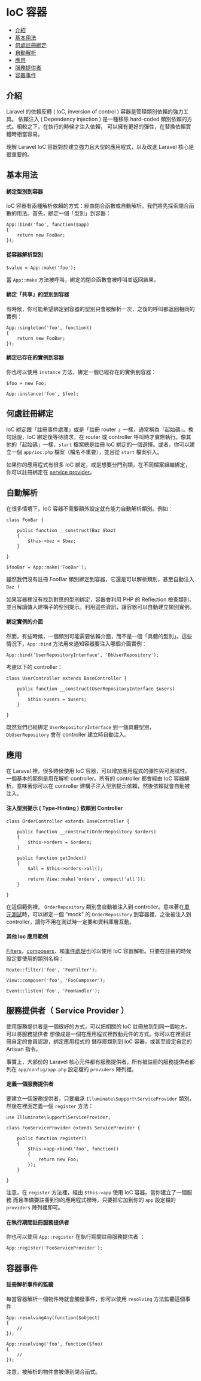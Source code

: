 # IoC 容器

- [介紹](#introduction)
- [基本用法](#basic-usage)
- [何處註冊綁定](#where-to-register)
- [自動解析](#automatic-resolution)
- [應用](#practical-usage)
- [服務提供者](#service-providers)
- [容器事件](#container-events)

<a name="introduction"></a>
## 介紹

Laravel 的依賴反轉 ( IoC, inversion of control ) 容器是管理類別依賴的強力工具。 依賴注入 ( Dependency injection ) 是一種移除 hard-coded 類別依賴的方式。相較之下，在執行的時候才注入依賴，
可以擁有更好的彈性，在替換依賴實體時相當容易。

理解 Laravel IoC 容器對於建立強力且大型的應用程式，以及改進 Laravel 核心是很重要的。

<a name="basic-usage"></a>
## 基本用法

#### 綁定型別到容器

IoC 容器有兩種解析依賴的方式：經由閉合函數或自動解析。我們將先探索閉合函數的用法。首先，綁定一個「型別」到容器：

	App::bind('foo', function($app)
	{
		return new FooBar;
	});

#### 從容器解析型別

	$value = App::make('foo');

當 `App::make` 方法被呼叫，綁定的閉合函數會被呼叫並返回結果。

#### 綁定「共享」的型別到容器 

有時候，你可能希望綁定到容器的型別只會被解析一次，之後的呼叫都返回相同的實例：

	App::singleton('foo', function()
	{
		return new FooBar;
	});

#### 綁定已存在的實例到容器

你也可以使用 `instance` 方法，綁定一個已經存在的實例到容器：

	$foo = new Foo;

	App::instance('foo', $foo);

<a name="where-to-register"></a>
## 何處註冊綁定

IoC 綁定跟「註冊事件處理」或是「註冊 router 」一樣，通常稱為「起始碼」。換句話說，IoC 綁定後等待請求，在 router 或 controller 呼叫時才實際執行。像其他的「起始碼」一樣，`start` 檔案總是註冊 IoC 綁定的一個選擇。或者，你可以建立一個 `app/ioc.php` 檔案（檔名不重要），並且從 `start` 檔案引入。

如果你的應用程式有很多 IoC 綁定，或是想要分門別類，在不同檔案組織綁定，你可以註冊綁定在 [service provider](#service-providers)。

<a name="automatic-resolution"></a>
## 自動解析

在很多情境下，IoC 容器不需要額外設定就有能力自動解析類別。例如：

	class FooBar {

		public function __construct(Baz $baz)
		{
			$this->baz = $baz;
		}

	}

	$fooBar = App::make('FooBar');

雖然我們沒有註冊 FooBar 類別綁定到容器，它還是可以解析類別，甚至自動注入 `Baz` ！

如果容器裡沒有找到對應的型別綁定，容器會利用 PHP 的 Reflection 檢查類別，並且解讀傳入建構子的型別提示。利用這些資訊，讓容器可以自動建立類別實例。

#### 綁定實例的介面

然而，有些時候，一個類別可能需要依賴介面，而不是一個「具體的型別」。這些情況下，`App::bind` 方法用來通知容器要注入哪個介面實例：

	App::bind('UserRepositoryInterface', 'DbUserRepository');

考慮以下的 controller：

	class UserController extends BaseController {

		public function __construct(UserRepositoryInterface $users)
		{
			$this->users = $users;
		}

	}

既然我們已經綁定 `UserRepositoryInterface` 到一個具體型別，`DbUserRepository` 會在 controller 建立時自動注入。

<a name="practical-usage"></a>
## 應用

在 Laravel 裡，很多時候使用 IoC 容器，可以增加應用程式的彈性與可測試性。一個基本的範例是用在解析 controller。所有的 controller 都會經由 IoC 容器解析，意味著你可以在 controller 建構子注入型別提示依賴，然後依賴就會自動被注入。

#### 注入型別提示 ( Type-Hinting ) 依賴到 Controller

	class OrderController extends BaseController {

		public function __construct(OrderRepository $orders)
		{
			$this->orders = $orders;
		}

		public function getIndex()
		{
			$all = $this->orders->all();

			return View::make('orders', compact('all'));
		}

	}

在這個範例裡， `OrderRepository` 類別會自動被注入到 controller。意味著在[單元測試](/docs/testing)時，可以綁定一個 "mock" 的 `OrderRepository` 到容器裡，之後被注入到  controller，讓你不用在測試時一定要和資料庫層互動。

#### 其他 Ioc 應用範例

[Filters](/docs/routing#route-filters)，[composers](/docs/responses#view-composers)，和[事件處理](/docs/events#using-classes-as-listeners)也可以使用 IoC 容器解析。只要在註冊的時候設定要使用的類別名稱：

	Route::filter('foo', 'FooFilter');

	View::composer('foo', 'FooComposer');

	Event::listen('foo', 'FooHandler');

<a name="service-providers"></a>
## 服務提供者（ Service Provider ）

使用服務提供者是一個很好的方式，可以把相關的 IoC 註冊放到到同一個地方。可以將服務提供者 想像成是一個在應用程式裡啟動元件的方式。你可以在裡面註冊自定的會員認證，綁定應用程式的 儲存庫類別到 IoC 容器，或甚至設定自定的 Artisan 指令。

事實上，大部份的 Laravel 核心元件都有服務提供者，所有被註冊的服務提供者都列在 `app/config/app.php` 設定檔的 `providers` 陣列裡。

#### 定義一個服務提供者

要建立一個服務提供者，只要繼承 `Illuminate\Support\ServiceProvider` 類別，然後在裡面定義一個 `register` 方法：

	use Illuminate\Support\ServiceProvider;

	class FooServiceProvider extends ServiceProvider {

		public function register()
		{
			$this->app->bind('foo', function()
			{
				return new Foo;
			});
		}

	}

注意，在 `register` 方法裡，經由 `$this->app` 使用 IoC 容器。當你建立了一個服務 而且準備要註冊到你的應用程式裡時，只要把它加到你的 `app` 設定檔的 `providers` 陣列裡即可。

#### 在執行期間註冊服務提供者

你也可以使用 `App::register` 在執行期間註冊服務提供者 ：

	App::register('FooServiceProvider');

<a name="container-events"></a>
## 容器事件

#### 註冊解析事件的監聽

每當容器解析一個物件時就會觸發事件，你可以使用 `resolving` 方法監聽這個事件：

	App::resolvingAny(function($object)
	{
		//
	});

	App::resolving('foo', function($foo)
	{
		//
	});

注意，被解析的物件會被傳到閉合函式。
